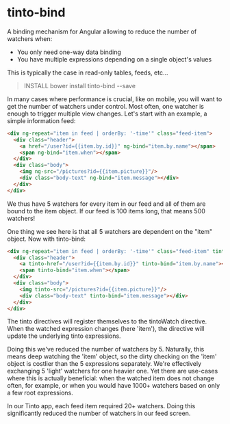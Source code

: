 tinto-bind
==========

A binding mechanism for Angular allowing to reduce the number of watchers when:

* You only need one-way data binding
* You have multiple expressions depending on a single object's values

This is typically the case in read-only tables, feeds, etc...

> INSTALL bower install tinto-bind --save

In many cases where performance is crucial, like on mobile, you will want to get the number of watchers under control. Most often, one watcher is enough to trigger multiple view changes. Let's start with an example, a simple information feed:

```html
<div ng-repeat="item in feed | orderBy: '-time'" class="feed-item">
  <div class="header">
    <a href="/user?id={{item.by.id}}" ng-bind="item.by.name"></span>
    <span ng-bind="item.when"></span>
  </div>
  <div class="body">
    <img ng-src="/pictures?id={{item.picture}}"/>
    <div class="body-text" ng-bind="item.message"></div>
  </div>
</div>
```
We thus have 5 watchers for every item in our feed and all of them are bound to the item object. If our feed is 100 items long, that means 500 watchers!

One thing we see here is that all 5 watchers are dependent on the "item" object. Now with tinto-bind:

```html
<div ng-repeat="item in feed | orderBy: '-time'" class="feed-item" tinto-watch="item">
  <div class="header">
    <a tinto-href="/user?id={{item.by.id}}" tinto-bind="item.by.name"></span>
    <span tinto-bind="item.when"></span>
  </div>
  <div class="body">
    <img tinto-src="/pictures?id={{item.picture}}"/>
    <div class="body-text" tinto-bind="item.message"></div>
  </div>
</div>
```
The tinto directives will register themselves to the tintoWatch directive. When the watched expression changes (here 'item'), the directive will update the underlying tinto expressions.

Doing this we've reduced the number of watchers by 5. Naturally, this means deep watching the 'item' object, so the dirty checking on the 'item' object is costlier than the 5 expressions separately. We're effectively exchanging 5 'light' watchers for one heavier one. Yet there are use-cases where this is actually beneficial: when the watched item does not change often, for example, or when you would have 1000+ watchers based on only a few root expressions.

In our Tinto app, each feed item required 20+ watchers. Doing this significantly reduced the number of watchers in our feed screen. 

